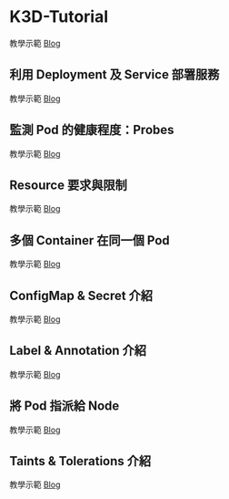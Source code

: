 # K3D-Tutorial
教學示範 [Blog](https://hackmd.io/@6j0OMC7UQbGqQLfUg9pauA/r1OgO5IPT)

## 利用 Deployment 及 Service 部署服務
教學示範 [Blog](https://hackmd.io/@6j0OMC7UQbGqQLfUg9pauA/HJxsUD8Dp)

## 監測 Pod 的健康程度：Probes
教學示範 [Blog](https://hackmd.io/@6j0OMC7UQbGqQLfUg9pauA/HJTmLipvp)

## Resource 要求與限制
教學示範 [Blog](https://hackmd.io/@6j0OMC7UQbGqQLfUg9pauA/rJxkx8zda)

## 多個 Container 在同一個 Pod
教學示範 [Blog](https://hackmd.io/@6j0OMC7UQbGqQLfUg9pauA/Syu5DeV_a)

## ConfigMap & Secret 介紹
教學示範 [Blog](https://hackmd.io/@6j0OMC7UQbGqQLfUg9pauA/rkqp0lBup)

## Label & Annotation 介紹
教學示範 [Blog](https://hackmd.io/@6j0OMC7UQbGqQLfUg9pauA/rkgWcv7Yda)

## 將 Pod 指派給 Node
教學示範 [Blog](https://hackmd.io/@6j0OMC7UQbGqQLfUg9pauA/HJnniAOdp)

## Taints & Tolerations 介紹
教學示範 [Blog](https://hackmd.io/@6j0OMC7UQbGqQLfUg9pauA/r1-eZYcua)